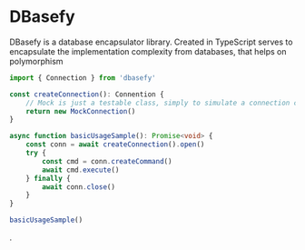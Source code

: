 # DBasefy

DBasefy is a database encapsulator library. Created in TypeScript serves to encapsulate the implementation complexity from databases, that helps on polymorphism

```typescript
import { Connection } from 'dbasefy'

const createConnection(): Connention {
    // Mock is just a testable class, simply to simulate a connection class
    return new MockConnection()
}

async function basicUsageSample(): Promise<void> {
    const conn = await createConnection().open()
    try {
        const cmd = conn.createCommand()
        await cmd.execute()
    } finally {
        await conn.close()
    }
}

basicUsageSample()
```

.
